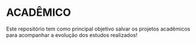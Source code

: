 # ACADÊMICO
Este repositório tem como principal objetivo salvar os projetos acadêmicos para acompanhar a evolução dos estudos realizados!
